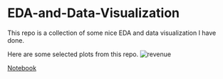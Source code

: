 # EDA-and-Data-Visualization

This repo is a collection of some nice EDA and data visualization I have done.

Here are some selected plots from this repo.
![revenue](pic/Revenue.png|width=200px)

[Notebook](notebook/charts_redesign.ipynb)
